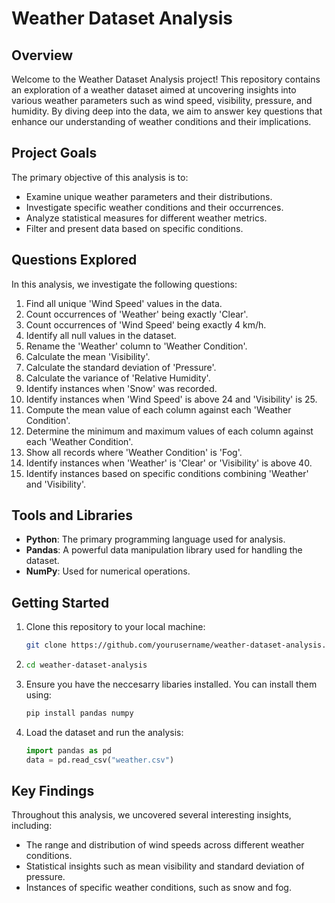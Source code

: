 # Weather Dataset Analysis

## Overview
Welcome to the Weather Dataset Analysis project! This repository contains an exploration of a weather dataset aimed at uncovering insights into various weather parameters such as wind speed, visibility, pressure, and humidity. By diving deep into the data, we aim to answer key questions that enhance our understanding of weather conditions and their implications.

## Project Goals
The primary objective of this analysis is to:
- Examine unique weather parameters and their distributions.
- Investigate specific weather conditions and their occurrences.
- Analyze statistical measures for different weather metrics.
- Filter and present data based on specific conditions.

## Questions Explored
In this analysis, we investigate the following questions:
1. Find all unique 'Wind Speed' values in the data.
2. Count occurrences of 'Weather' being exactly 'Clear'.
3. Count occurrences of 'Wind Speed' being exactly 4 km/h.
4. Identify all null values in the dataset.
5. Rename the 'Weather' column to 'Weather Condition'.
6. Calculate the mean 'Visibility'.
7. Calculate the standard deviation of 'Pressure'.
8. Calculate the variance of 'Relative Humidity'.
9. Identify instances when 'Snow' was recorded.
10. Identify instances when 'Wind Speed' is above 24 and 'Visibility' is 25.
11. Compute the mean value of each column against each 'Weather Condition'.
12. Determine the minimum and maximum values of each column against each 'Weather Condition'.
13. Show all records where 'Weather Condition' is 'Fog'.
14. Identify instances when 'Weather' is 'Clear' or 'Visibility' is above 40.
15. Identify instances based on specific conditions combining 'Weather' and 'Visibility'.

## Tools and Libraries
- **Python**: The primary programming language used for analysis.
- **Pandas**: A powerful data manipulation library used for handling the dataset.
- **NumPy**: Used for numerical operations.
  
## Getting Started
1. Clone this repository to your local machine:
   ```bash
   git clone https://github.com/yourusername/weather-dataset-analysis.git

2. ```bash
   cd weather-dataset-analysis

3. Ensure you have the neccesarry libaries installed. You can install them using:
   ```bash
   pip install pandas numpy

4. Load the dataset and run the analysis:
   ```python
   import pandas as pd
   data = pd.read_csv("weather.csv")
   
## Key Findings 
Throughout this analysis, we uncovered several interesting insights, including:

- The range and distribution of wind speeds across different weather conditions.
- Statistical insights such as mean visibility and standard deviation of pressure.
- Instances of specific weather conditions, such as snow and fog.
   

